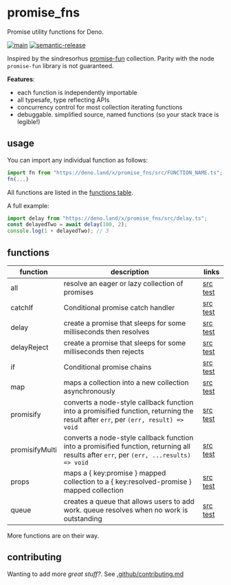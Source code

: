 # promise_fns

Promise utility functions for Deno.

[![main](https://github.com/cdaringe/promise_fns/actions/workflows/main.yml/badge.svg)](https://github.com/cdaringe/promise_fns/actions/workflows/main.yml)
[![semantic-release](https://img.shields.io/badge/%20%20%F0%9F%93%A6%F0%9F%9A%80-semantic--release-e10079.svg)](https://github.com/semantic-release/semantic-release)

Inspired by the sindresorhus
[promise-fun](https://github.com/sindresorhus/promise-fun) collection. Parity
with the node `promise-fun` library is not guaranteed.

**Features**:

- each function is independently importable
- all typesafe, type reflecting APIs
- concurrency control for most collection iterating functions
- debuggable. simplified source, named functions (so your stack trace is
  legible!)

## usage

You can import any individual function as follows:

```ts
import fn from "https://deno.land/x/promise_fns/src/FUNCTION_NAME.ts";
fn(...)
```

All functions are listed in the [functions table](#functions).

A full example:

```ts
import delay from "https://deno.land/x/promise_fns/src/delay.ts";
const delayedTwo = await delay(100, 2);
console.log(1 + delayedTwo); // 3
```

## functions

<!-- LINKS-START -->
<!-- this table is auto-generated. see .rad/docs.ts -->

| function       | description                                                                                                                             | links                                                                |
| -------------- | --------------------------------------------------------------------------------------------------------------------------------------- | -------------------------------------------------------------------- |
| all            | resolve an eager or lazy collection of promises                                                                                         | [src](./src/all.ts) [test](./test/all.test.ts)                       |
| catchIf        | Conditional promise catch handler                                                                                                       | [src](./src/catchIf.ts) [test](./test/catchIf.test.ts)               |
| delay          | create a promise that sleeps for some milliseconds then resolves                                                                        | [src](./src/delay.ts) [test](./test/delay.test.ts)                   |
| delayReject    | create a promise that sleeps for some milliseconds then rejects                                                                         | [src](./src/delayReject.ts) [test](./test/delayReject.test.ts)       |
| if             | Conditional promise chains                                                                                                              | [src](./src/if.ts) [test](./test/if.test.ts)                         |
| map            | maps a collection into a new collection asynchronously                                                                                  | [src](./src/map.ts) [test](./test/map.test.ts)                       |
| promisify      | converts a node-style callback function into a promisified function, returning the result after `err`, per `(err, result) => void`      | [src](./src/promisify.ts) [test](./test/promisify.test.ts)           |
| promisifyMulti | converts a node-style callback function into a promisified function, returning all results after `err`, per `(err, ...results) => void` | [src](./src/promisifyMulti.ts) [test](./test/promisifyMulti.test.ts) |
| props          | maps a { key:promise } mapped collection to a { key:resolved-promise } mapped collection                                                | [src](./src/props.ts) [test](./test/props.test.ts)                   |
| queue          | creates a queue that allows users to add work. queue resolves when no work is outstanding                                               | [src](./src/queue.ts) [test](./test/queue.test.ts)                   |

<!-- LINKS-END -->

More functions are on their way.

## contributing

Wanting to add more _great stuff?_. See
[.github/contributing.md](.github/contributing.md)

